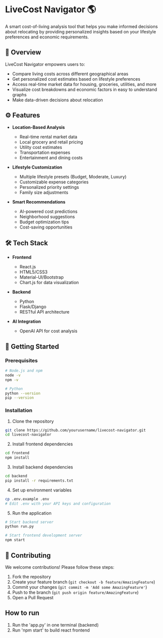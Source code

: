 # LiveCost Navigator 🌎

A smart cost-of-living analysis tool that helps you make informed decisions about relocating by providing personalized insights based on your lifestyle preferences and economic requirements.

## 🎯 Overview

LiveCost Navigator empowers users to:
- Compare living costs across different geographical areas
- Get personalized cost estimates based on lifestyle preferences
- Access real-time market data for housing, groceries, utilities, and more
- Visualize cost breakdowns and economic factors in easy to understand graphs
- Make data-driven decisions about relocation

## ⚙️ Features

- **Location-Based Analysis**
  - Real-time rental market data
  - Local grocery and retail pricing
  - Utility cost estimates
  - Transportation expenses
  - Entertainment and dining costs

- **Lifestyle Customization**
  - Multiple lifestyle presets (Budget, Moderate, Luxury)
  - Customizable expense categories
  - Personalized priority settings
  - Family size adjustments

- **Smart Recommendations**
  - AI-powered cost predictions
  - Neighborhood suggestions
  - Budget optimization tips
  - Cost-saving opportunities

## 🛠️ Tech Stack

- **Frontend**
  - React.js
  - HTML5/CSS3
  - Material-UI/Bootstrap
  - Chart.js for data visualization

- **Backend**
  - Python
  - Flask/Django
  - RESTful API architecture

- **AI Integration**
  - OpenAI API for cost analysis

## 🚀 Getting Started

### Prerequisites
```bash
# Node.js and npm
node -v
npm -v

# Python
python --version
pip --version
```

### Installation

1. Clone the repository
```bash
git clone https://github.com/yourusername/livecost-navigator.git
cd livecost-navigator
```

2. Install frontend dependencies
```bash
cd frontend
npm install
```

3. Install backend dependencies
```bash
cd backend
pip install -r requirements.txt
```

4. Set up environment variables
```bash
cp .env.example .env
# Edit .env with your API keys and configuration
```

5. Run the application
```bash
# Start backend server
python run.py

# Start frontend development server
npm start
```

## 🤝 Contributing

We welcome contributions! Please follow these steps:

1. Fork the repository
2. Create your feature branch (`git checkout -b feature/AmazingFeature`)
3. Commit your changes (`git commit -m 'Add some AmazingFeature'`)
4. Push to the branch (`git push origin feature/AmazingFeature`)
5. Open a Pull Request


## How to run 

1. Run the 'app.py' in one terminal (backend)
2. Run 'npm start' to build react frontend

